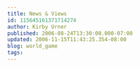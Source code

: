 ```yaml
---
title: News & Views
id: 115645161371714274
author: Kirby Urner
published: 2006-08-24T13:30:00.000-07:00
updated: 2006-11-15T11:43:25.354-08:00
blog: world_game
tags: 
---
```


